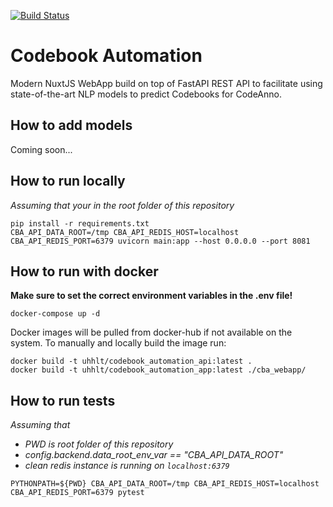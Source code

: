 [![Build Status](https://travis-ci.com/uhh-lt/codebook_automation.svg?token=H1oV8zP1gyPKLnzBsppc&branch=main)](https://travis-ci.com/uhh-lt/codebook_automation)

# Codebook Automation

Modern NuxtJS WebApp build on top of FastAPI REST API to facilitate using state-of-the-art NLP models to predict Codebooks for CodeAnno.


## How to add models
Coming soon...

## How to run locally

_Assuming that your in the root folder of this repository_
```
pip install -r requirements.txt
CBA_API_DATA_ROOT=/tmp CBA_API_REDIS_HOST=localhost CBA_API_REDIS_PORT=6379 uvicorn main:app --host 0.0.0.0 --port 8081
```


## How to run with docker
**Make sure to set the correct environment variables in the .env file!**

```
docker-compose up -d
```
Docker images will be pulled from docker-hub if not available on the system.
To manually and locally build the image run:
```
docker build -t uhhlt/codebook_automation_api:latest .
docker build -t uhhlt/codebook_automation_app:latest ./cba_webapp/
```

## How to run tests

_Assuming that_
 - _PWD is root folder of this repository_
 - _config.backend.data_root_env_var == "CBA_API_DATA_ROOT"_
 - _clean redis instance is running on `localhost:6379`_

```
PYTHONPATH=${PWD} CBA_API_DATA_ROOT=/tmp CBA_API_REDIS_HOST=localhost CBA_API_REDIS_PORT=6379 pytest
```
